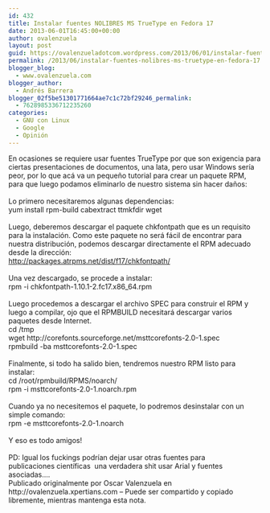 ```yaml
---
id: 432
title: Instalar fuentes NOLIBRES MS TrueType en Fedora 17
date: 2013-06-01T16:45:00+00:00
author: ovalenzuela
layout: post
guid: https://ovalenzueladotcom.wordpress.com/2013/06/01/instalar-fuentes-nolibres-ms-truetype-en-fedora-17
permalink: /2013/06/instalar-fuentes-nolibres-ms-truetype-en-fedora-17.html
blogger_blog:
  - www.ovalenzuela.com
blogger_author:
  - Andrés Barrera
blogger_02f5be51301771664ae7c1c72bf29246_permalink:
  - 7628985336712235260
categories:
  - GNU con Linux
  - Google
  - Opinión
---
```

<div>
  <span>En ocasiones se requiere usar fuentes TrueType por que son exigencia para ciertas presentaciones de documentos, una lata, pero usar Windows sería peor, por lo que acá va un pequeño tutorial para crear un paquete RPM, para que luego podamos eliminarlo de nuestro sistema sin hacer daños:</span>
</div>

<div>
  <span><br /></span>
</div>

<div>
  <span>Lo primero necesitaremos algunas dependencias:</span>
</div>

<div>
  <span>yum install rpm-build cabextract ttmkfdir wget</span>
</div>

<div>
  <span><br /></span>
</div>

<div>
  <span>Luego, deberemos descargar el paquete chkfontpath que es un requisito para la instalación. Como este paquete no será fácil de encontrar para nuestra distribución, podemos descargar directamente el RPM adecuado desde la dirección:</span>
</div>

<div>
  <a href="http://packages.atrpms.net/dist/f17/chkfontpath/"><span>http://packages.atrpms.net/dist/f17/chkfontpath/</span></a>
</div>

<div>
  <span><br /></span>
</div>

<div>
  <span>Una vez descargado, se procede a instalar:</span>
</div>

<div>
  <span>rpm -i chkfontpath-1.10.1-2.fc17.x86_64.rpm</span>
</div>

<div>
  <span><br /></span>
</div>

<div>
  <span>Luego procedemos a descargar el archivo SPEC para construir el RPM y luego a compilar, ojo que el RPMBUILD necesitará descargar varios paquetes desde Internet.</span>
</div>

<div>
  <span>cd /tmp</span>
</div>

<div>
  <span>wget http://corefonts.sourceforge.net/msttcorefonts-2.0-1.spec</span>
</div>

<div>
  <span>rpmbuild -ba msttcorefonts-2.0-1.spec</span>
</div>

<div>
  <span><br /></span>
</div>

<div>
  <span>Finalmente, si todo ha salido bien, tendremos nuestro RPM listo para instalar:</span>
</div>

<div>
  <span>cd /root/rpmbuild/RPMS/noarch/</span>
</div>

<div>
  <span>rpm -i msttcorefonts-2.0-1.noarch.rpm</span>
</div>

<div>
  <span><br /></span>
</div>

<div>
  <span>Cuando ya no necesitemos el paquete, lo podremos desinstalar con un simple comando:</span>
</div>

<div>
  <span>rpm -e msttcorefonts-2.0-1.noarch</span>
</div>

<div>
  <span><br /></span>
</div>

<div>
  <span>Y eso es todo amigos!</span>
</div>

<div>
  <span><br /></span>
</div>

<div>
  <span>PD: Igual los fuckings podrían dejar usar otras fuentes para publicaciones científicas  una verdadera shit usar Arial y fuentes asociadas&#8230;.</span>
</div>

<div>
  Publicado originalmente por Oscar Valenzuela en http://ovalenzuela.xpertians.com &#8211; Puede ser compartido y copiado libremente, mientras mantenga esta nota.
</div>